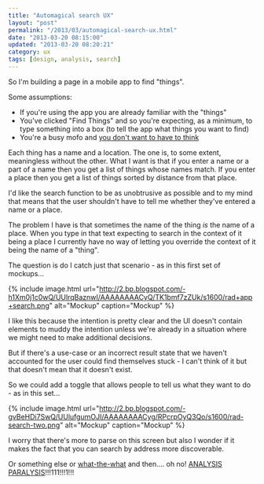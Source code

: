 ```yaml
---
title: "Automagical search UX"
layout: "post"
permalink: "/2013/03/automagical-search-ux.html"
date: "2013-03-20 08:15:00"
updated: "2013-03-20 08:20:21"
category: ux
tags: [design, analysis, search]
---
```


So I'm building a page in a mobile app to find "things". 

Some assumptions:

* If you're using the app you are already familiar with the "things"
* You've clicked "Find Things" and so you're expecting, as a minimum, to type something into a box (to tell the app what things you want to find)
* You're a busy mofo and [you don't want to have to think](http://www.amazon.co.uk/Dont-Make-Me-Think-Usability/dp/0321344758)

<!--more-->

Each thing has a name and a location. The one is, to some extent, meaningless without the other. What I want is that if you enter a name or a part of a name then you get a list of things whose names match. If you enter a place then you get a list of things sorted by distance from that place.

I'd like the search function to be as unobtrusive as possible and to my mind that means that the user shouldn't have to tell me whether they've entered a name or a place.

The problem I have is that sometimes the name of the thing *is* the name of a place. When you type in that text expecting to search in the context of it being a place I currently have no way of letting you override the context of it being the name of a "thing".

The question is do I catch just that scenario - as in this first set of mockups...

{% include image.html url="http://2.bp.blogspot.com/-h1Xm0j1c0wQ/UUlrqBaznwI/AAAAAAAACyQ/TK1bmf7zZUk/s1600/rad+app+search.png" alt="Mockup" caption="Mockup" %}

I like this because the intention is pretty clear and the UI doesn't contain elements to muddy the intention unless we're already in a situation where we might need to make additional decisions.

But if there's a use-case or an incorrect result state that we haven't accounted for the user could find themselves stuck - I can't think of it but that doesn't mean that it doesn't exist.

So we could add a toggle that allows people to tell us what they want to do - as in this set...

{% include image.html url="http://2.bp.blogspot.com/-gvBeHDi7SwQ/UUlufgumOJI/AAAAAAAACyg/RPcrpOyQ3Qo/s1600/rad-search-two.png" alt="Mockup" caption="Mockup" %}

I worry that there's more to parse on this screen but also I wonder if it makes the fact that you can search by address more discoverable.

Or something else or <a href="http://cdn.crushable.com/files/2012/05/whatthewhat.gif" target="_blank">what-the-what</a> and then.... oh no! <a href="http://en.wikipedia.org/wiki/Analysis_paralysis">ANALYSIS PARALYSIS</a>!!!111!!!1!!!
